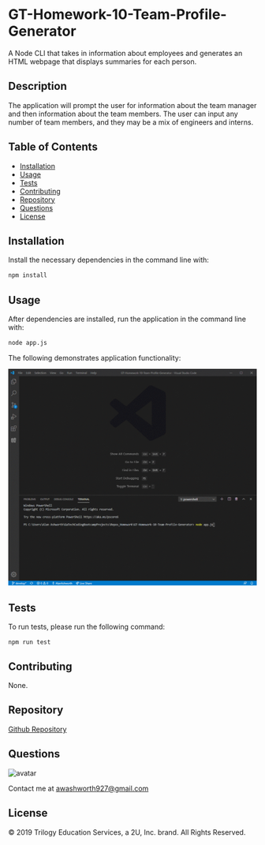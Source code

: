 # GT-Homework-10-Team-Profile-Generator

A Node CLI that takes in information about employees and generates an HTML webpage that displays summaries for each person.

## Description

The application will prompt the user for information about the team manager and then information about the team members. The user can input any number of team members, and they may be a mix of engineers and interns.

## Table of Contents

* [Installation](#installation)
* [Usage](#usage)
* [Tests](#tests)
* [Contributing](#contributing)
* [Repository](#repository)
* [Questions](#questions)
* [License](#license)

## Installation

Install the necessary dependencies in the command line with:

```sh
npm install
```

## Usage

After dependencies are installed, run the application in the command line with:

```sh
node app.js
```

The following demonstrates application functionality:

![team-profile generator demo](./Assets/team-profile-generator.gif)

## Tests

To run tests, please run the following command:

```
npm run test
```

## Contributing

None.

## Repository

[Github Repository](https://github.com/AlanAshworth/GT-Homework-10-Team-Profile-Generator)

## Questions

<img src="https://avatars3.githubusercontent.com/u/54105679?v=4" alt="avatar" width="100px" height="100px" />

Contact me at <a href="mailto:awashworth927@gmail.com">awashworth927@gmail.com</a>

## License

© 2019 Trilogy Education Services, a 2U, Inc. brand. All Rights Reserved.